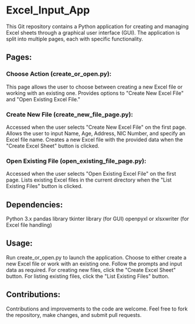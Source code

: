 # Excel_Input_App
This Git repository contains a Python application for creating and managing Excel sheets through a graphical user interface (GUI). The application is split into multiple pages, each with specific functionality.

## Pages:

### Choose Action (create_or_open.py):
This page allows the user to choose between creating a new Excel file or working with an existing one.
Provides options to "Create New Excel File" and "Open Existing Excel File."

### Create New File (create_new_file_page.py):
Accessed when the user selects "Create New Excel File" on the first page.
Allows the user to input Name, Age, Address, NIC Number, and specify an Excel file name.
Creates a new Excel file with the provided data when the "Create Excel Sheet" button is clicked.

### Open Existing File (open_existing_file_page.py):
Accessed when the user selects "Open Existing Excel File" on the first page.
Lists existing Excel files in the current directory when the "List Existing Files" button is clicked.

## Dependencies:
Python 3.x
pandas library
tkinter library (for GUI)
openpyxl or xlsxwriter (for Excel file handling)

## Usage:
Run create_or_open.py to launch the application.
Choose to either create a new Excel file or work with an existing one.
Follow the prompts and input data as required.
For creating new files, click the "Create Excel Sheet" button.
For listing existing files, click the "List Existing Files" button.

## Contributions:
Contributions and improvements to the code are welcome. Feel free to fork the repository, make changes, and submit pull requests.
